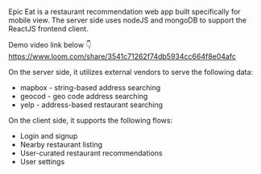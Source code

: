 Epic Eat is a restaurant recommendation web app built specifically for mobile view. The server side uses nodeJS and mongoDB to support the ReactJS frontend client.

Demo video link below 👇 \
https://www.loom.com/share/3541c71262f74db5934cc664f8e04afc

On the server side, it utilizes external vendors to serve the following data:

- mapbox - string-based address searching
- geocod - geo code address searching
- yelp - address-based restaurant searching

On the client side, it supports the following flows:

- Login and signup
- Nearby restaurant listing
- User-curated restaurant recommendations
- User settings
